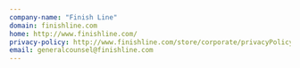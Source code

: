 ```yaml
---
company-name: "Finish Line"
domain: finishline.com
home: http://www.finishline.com/
privacy-policy: http://www.finishline.com/store/corporate/privacyPolicy.jsp
email: generalcounsel@finishline.com
---
```




